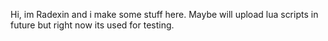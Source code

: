 Hi, im Radexin and i make some stuff here. Maybe will upload lua scripts in future but right now its used for testing.
